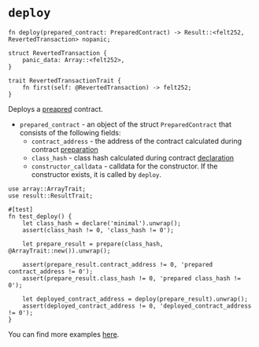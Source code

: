 # `deploy`

```cairo
fn deploy(prepared_contract: PreparedContract) -> Result::<felt252, RevertedTransaction> nopanic;

struct RevertedTransaction {
    panic_data: Array::<felt252>, 
}

trait RevertedTransactionTrait {
    fn first(self: @RevertedTransaction) -> felt252;
}
```

Deploys a [preapred](./prepare.md) contract.

- `prepared_contract` - an object of the struct `PreparedContract` that consists of the following fields:
    - `contract_address` - the address of the contract calculated during contract [preparation](./prepare.md)
    - `class_hash` - class hash calculated during contract [declaration](./declare.md)
    - `constructor_calldata` - calldata for the constructor. If the constructor exists, it is called by `deploy`.

```cairo title="Example"
use array::ArrayTrait;
use result::ResultTrait;

#[test]
fn test_deploy() {
    let class_hash = declare('minimal').unwrap();
    assert(class_hash != 0, 'class_hash != 0');

    let prepare_result = prepare(class_hash, @ArrayTrait::new()).unwrap();

    assert(prepare_result.contract_address != 0, 'prepared contract_address != 0');
    assert(prepare_result.class_hash != 0, 'prepared class_hash != 0');

    let deployed_contract_address = deploy(prepare_result).unwrap();
    assert(deployed_contract_address != 0, 'deployed_contract_address != 0');
}
```

You can find more
examples [here](https://github.com/software-mansion/protostar/blob/18959214d46409be8bedd92cc6427c1945b1bcc8/tests/integration/cairo1_hint_locals/deploy/deploy_test.cairo).
